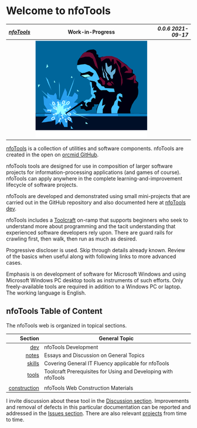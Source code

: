 <!-- index.md 0.0.7              UTF-8                          dh:2021-09-17
     ----1----|----2----|----3----|----4----|----5----|----6----|----7----|--*
     -->

# Welcome to nfoTools

| ***[nfoTools](index.html)*** | Work-in-Progress | ***0.0.6 2021-09-17*** |
| :--                |       :-:          | --: |
| | ![Welding nfoTools](images/nfoWorks-2014-06-02-1638-LogoLarge.png) | |

[nfoTools](https://github.com/orcmid/nfoTools) is a collection of utilities
and software components.  nfoTools are
created in the open on [orcmid GitHub](https://github.com/orcmid/).

nfoTools tools are designed for use in composition of larger software projects
for information-processing applications (and games of course).  nfoTools
can apply anywhere in the complete learning-and-improvement lifecycle of
software projects.

nfoTools are developed and demonstrated using small mini-projects that are
carried out in the GitHub repository and also documented here at
[nfoTools dev](dev/).

nfoTools includes a [Toolcraft](tools/) on-ramp that supports beginners who
seek to understand more about programming and the tacit understanding that
experienced software developers rely upon. There are guard rails for
crawling first, then walk, then run as much as desired.

Progressive discloser is used. Skip through details already known.  Review of
the basics when useful along with following links to more advanced cases.

Emphasis is on development of software for Microsoft Windows and using
Microsoft Windows PC desktop tools as instruments of such efforts.  Only
freely-available tools are required in addition to a Windows PC or laptop.
The working language is English.

## nfoTools Table of Content

The nfoTools web is organized in topical sections.

| **Section** |  **General Topic** |
|   --:       |  ---               |
| [dev](dev/) | nfoTools Development |
| [notes](notes/) | Essays and Discussion on General Topics |
| [skills](skills/) | Covering General IT Fluency applicable for nfoTools |
| [tools](tools/) | Toolcraft Prerequisites for Using and Developing with nfoTools |
| | |
| [construction](construction/) | nfoTools Web Construction Materials |

I invite discussion about these tool in the
[Discussion section](https://github.com/orcmid/nfoTools/discussions).
Improvements and removal of defects in this particular documentation can be
reported and addressed in the
[Issues section](https://github.com/orcmid/nfoTools/issues).  There are also
relevant [projects](https://github.com/orcmid/nfoTools/projects) from time to
time.

<!--
      0.0.7 2021-09-17T19:41Z Smoothing, verifying links
      0.0.6 2021-09-17T18:34Z Add Banner, TOC, and smooth the material
      0.0.5 2021-08-30T18:59Z add ruler
      0.0.4 2021-08-29T20:16Z add the bits-welding logo from nfoWorks
      0.0.3 2021-08-29T17:02Z put up an informative welcome
      0.0.2 2021-02-07T18:03Z get the formatting I want
      0.0.1 2021-02-07T17:51Z touch up to accomodate for default formatting
      0.0.0 2021-02-07T17:44Z create placeholder home page for nfoTools
           GitHub docs
      -->
